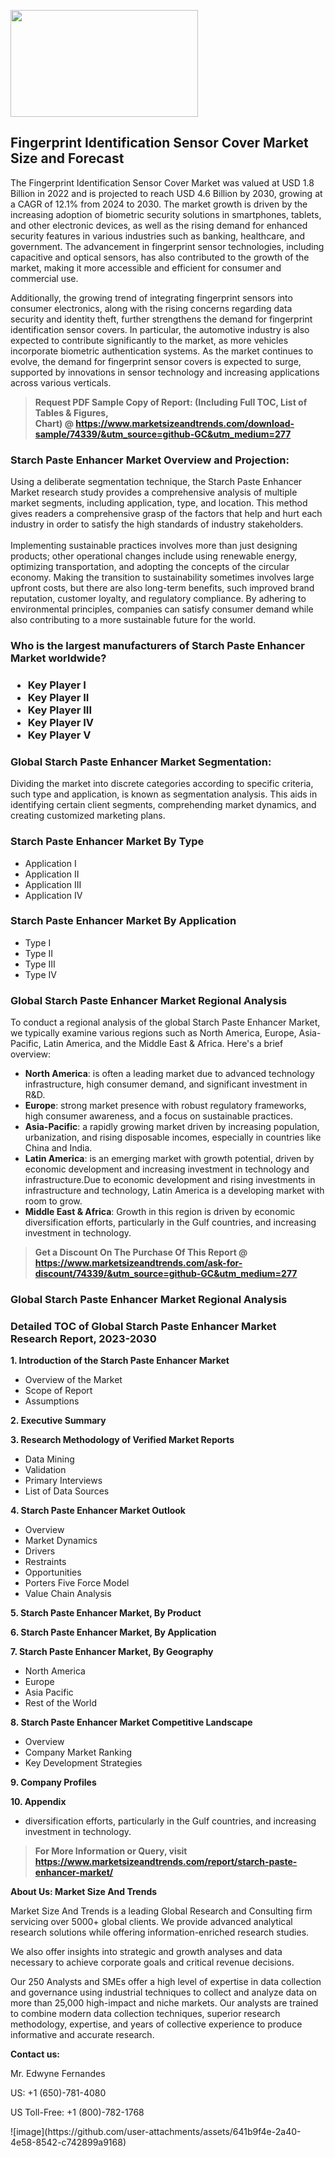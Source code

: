 <p><img class="alignnone size-medium wp-image-20088" src="https://ffe5etoiles.com/wp-content/uploads/2024/12/MST1-300x171.png" alt="" width="300" height="171" /></p><h2>Fingerprint Identification Sensor Cover Market Size and Forecast</h2><p>The Fingerprint Identification Sensor Cover Market was valued at USD 1.8 Billion in 2022 and is projected to reach USD 4.6 Billion by 2030, growing at a CAGR of 12.1% from 2024 to 2030. The market growth is driven by the increasing adoption of biometric security solutions in smartphones, tablets, and other electronic devices, as well as the rising demand for enhanced security features in various industries such as banking, healthcare, and government. The advancement in fingerprint sensor technologies, including capacitive and optical sensors, has also contributed to the growth of the market, making it more accessible and efficient for consumer and commercial use.</p><p>Additionally, the growing trend of integrating fingerprint sensors into consumer electronics, along with the rising concerns regarding data security and identity theft, further strengthens the demand for fingerprint identification sensor covers. In particular, the automotive industry is also expected to contribute significantly to the market, as more vehicles incorporate biometric authentication systems. As the market continues to evolve, the demand for fingerprint sensor covers is expected to surge, supported by innovations in sensor technology and increasing applications across various verticals.</p></p><blockquote id="" class=""><strong>Request PDF Sample Copy of Report: (Including Full TOC, List of Tables &amp; Figures, Chart)&nbsp;@&nbsp;<strong><a href="https://www.marketsizeandtrends.com/download-sample/74339/&utm_source=github-GC&utm_medium=277" target="_blank">https://www.marketsizeandtrends.com/download-sample/74339/&utm_source=github-GC&utm_medium=277</a></strong></strong></blockquote><h3 id="" class="">Starch Paste Enhancer Market&nbsp;Overview and Projection:</h3><p id="" class="">Using a deliberate segmentation technique, the Starch Paste Enhancer Market research study provides a comprehensive analysis of multiple market segments, including application, type, and location. This method gives readers a comprehensive grasp of the factors that help and hurt each industry in order to satisfy the high standards of industry stakeholders. <br /> <br />Implementing sustainable practices involves more than just designing products; other operational changes include using renewable energy, optimizing transportation, and adopting the concepts of the circular economy. Making the transition to sustainability sometimes involves large upfront costs, but there are also long-term benefits, such improved brand reputation, customer loyalty, and regulatory compliance. By adhering to environmental principles, companies can satisfy consumer demand while also contributing to a more sustainable future for the world.</p><h3 id="" class="">Who is the largest manufacturers of&nbsp;Starch Paste Enhancer Market worldwide?</h3><h3 class=""><p><ul><li>Key Player I </li><li> Key Player II </li><li> Key Player III </li><li> Key Player IV </li><li> Key Player V</li></ul></p></h3><h3 id="" class="">Global&nbsp;Starch Paste Enhancer Market Segmentation:</h3><p id="" class="">Dividing the market into discrete categories according to specific criteria, such type and application, is known as segmentation analysis. This aids in identifying certain client segments, comprehending market dynamics, and creating customized marketing plans.</p><h3 id="" class="">Starch Paste Enhancer Market&nbsp;By Type</h3><p><p><ul><li>Application I</li><li> Application II</li><li> Application III</li><li> Application IV</p></li></ul></p></p><h3 id="" class="">Starch Paste Enhancer Market&nbsp;By Application</h3><p class=""><p><ul><li>Type I</li><li> Type II</li><li> Type III</li><li> Type IV</li></ul></p></p><h3 id="" class="">Global Starch Paste Enhancer Market Regional Analysis</h3><p id="" class="">To conduct a regional analysis of the global Starch Paste Enhancer Market, we typically examine various regions such as North America, Europe, Asia-Pacific, Latin America, and the Middle East &amp; Africa. Here's a brief overview:</p><ul><li><strong>North America</strong>: is often a leading market due to advanced technology infrastructure, high consumer demand, and significant investment in R&amp;D.</li><li><strong>Europe</strong>: strong market presence with robust regulatory frameworks, high consumer awareness, and a focus on sustainable practices.</li><li><strong>Asia-Pacific</strong>: a rapidly growing market driven by increasing population, urbanization, and rising disposable incomes, especially in countries like China and India.</li><li><strong>Latin America</strong>: is an emerging market with growth potential, driven by economic development and increasing investment in technology and infrastructure.Due to economic development and rising investments in infrastructure and technology, Latin America is a developing market with room to grow.</li><li><strong>Middle East &amp; Africa</strong>: Growth in this region is driven by economic diversification efforts, particularly in the Gulf countries, and increasing investment in technology.</li></ul><blockquote id="" class=""><strong>Get a Discount On The Purchase Of This Report @ <strong><a href="https://www.marketsizeandtrends.com/ask-for-discount/74339/&utm_source=github-GC&utm_medium=277" target="_blank">https://www.marketsizeandtrends.com/ask-for-discount/74339/&utm_source=github-GC&utm_medium=277</a></strong></strong></blockquote><h3 id="" class="">Global Starch Paste Enhancer Market Regional Analysis</h3><h3 id="" class="">Detailed TOC of Global Starch Paste Enhancer Market Research Report, 2023-2030</h3><p id="" class=""><strong>1. Introduction of the Starch Paste Enhancer Market</strong></p><ul><li>Overview of the Market</li><li>Scope of Report</li><li>Assumptions</li></ul><p id="" class=""><strong>2. Executive Summary</strong></p><p id="" class=""><strong>3. Research Methodology of Verified Market Reports</strong></p><ul><li>Data Mining</li><li>Validation</li><li>Primary Interviews</li><li>List of Data Sources</li></ul><p id="" class=""><strong>4. Starch Paste Enhancer Market Outlook</strong></p><ul><li>Overview</li><li>Market Dynamics</li><li>Drivers</li><li>Restraints</li><li>Opportunities</li><li>Porters Five Force Model</li><li>Value Chain Analysis</li></ul><p id="" class=""><strong>5. Starch Paste Enhancer Market, By Product</strong></p><p id="" class=""><strong>6. Starch Paste Enhancer Market, By Application</strong></p><p id="" class=""><strong>7. Starch Paste Enhancer Market, By Geography</strong></p><ul><li>North America</li><li>Europe</li><li>Asia Pacific</li><li>Rest of the World</li></ul><p id="" class=""><strong>8. Starch Paste Enhancer Market Competitive Landscape</strong></p><ul><li>Overview</li><li>Company Market Ranking</li><li>Key Development Strategies</li></ul><p id="" class=""><strong>9. Company Profiles</strong></p><p id="" class=""><strong>10. Appendix</strong></p><ul><li>diversification efforts, particularly in the Gulf countries, and increasing investment in technology.</li></ul><blockquote id="" class=""><strong>For More Information or Query, visit <strong><strong><a href="https://www.marketsizeandtrends.com/report/starch-paste-enhancer-market/" target="_blank">https://www.marketsizeandtrends.com/report/starch-paste-enhancer-market/</a></strong></strong></strong></blockquote><p id="" class=""><strong>About Us: Market Size And Trends</strong></p><p id="" class="">Market Size And Trends is a leading Global Research and Consulting firm servicing over 5000+ global clients. We provide advanced analytical research solutions while offering information-enriched research studies.</p><p id="" class="">We also offer insights into strategic and growth analyses and data necessary to achieve corporate goals and critical revenue decisions.</p><p id="" class="">Our 250 Analysts and SMEs offer a high level of expertise in data collection and governance using industrial techniques to collect and analyze data on more than 25,000 high-impact and niche markets. Our analysts are trained to combine modern data collection techniques, superior research methodology, expertise, and years of collective experience to produce informative and accurate research.</p><p id="" class=""><strong>Contact us:</strong></p><p id="" class="">Mr. Edwyne Fernandes</p><p id="" class="">US: +1 (650)-781-4080</p><p id="" class="">US Toll-Free: +1 (800)-782-1768</p>
![image](https://github.com/user-attachments/assets/641b9f4e-2a40-4e58-8542-c742899a9168)
